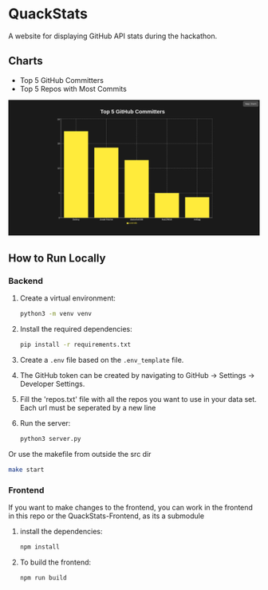 # QuackStats

A website for displaying GitHub API stats during the hackathon.

## Charts
- Top 5 GitHub Committers
- Top 5 Repos with Most Commits

![Demo Image](./demo_image/quackstats.png)


## How to Run Locally

### Backend
1. Create a virtual environment:
    ```bash
    python3 -m venv venv
    ```

2. Install the required dependencies:
    ```bash
    pip install -r requirements.txt
    ```

3. Create a `.env` file based on the `.env_template` file.

4. The GitHub token can be created by navigating to GitHub -> Settings -> Developer Settings.

5. Fill the 'repos.txt' file with all the repos you want to use in your data set. Each url must be seperated by a new line

6. Run the server:
    ```bash
    python3 server.py
    ```
  Or use the makefile from outside the src dir 
  ```bash
  make start
  ```

### Frontend
If you want to make changes to the frontend, you can work in the frontend in this repo 
or the QuackStats-Frontend, as its a submodule 

1. install the dependencies:
    ```bash
    npm install
    ```

2. To build the frontend:
    ```bash
    npm run build
    ```


